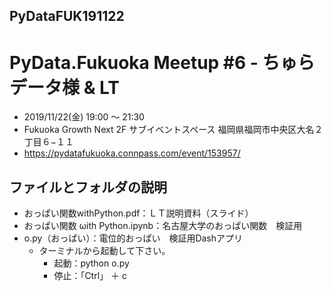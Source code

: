 ## PyDataFUK191122
# PyData.Fukuoka Meetup #6 - ちゅらデータ様 & LT

- 2019/11/22(金) 19:00 〜 21:30
- Fukuoka Growth Next 2F サブイベントスペース 福岡県福岡市中央区大名２丁目６−１１
- https://pydatafukuoka.connpass.com/event/153957/

## ファイルとフォルダの説明
- おっぱい関数withPython.pdf：ＬＴ説明資料（スライド）
- おっぱい関数 ωith Python.ipynb：名古屋大学のおっぱい関数　検証用
- o.py（おっぱい）：電位的おっぱい　検証用Dashアプリ
    * ターミナルから起動して下さい。
        + 起動：python o.py
        + 停止：「Ctrl」 ＋ c
